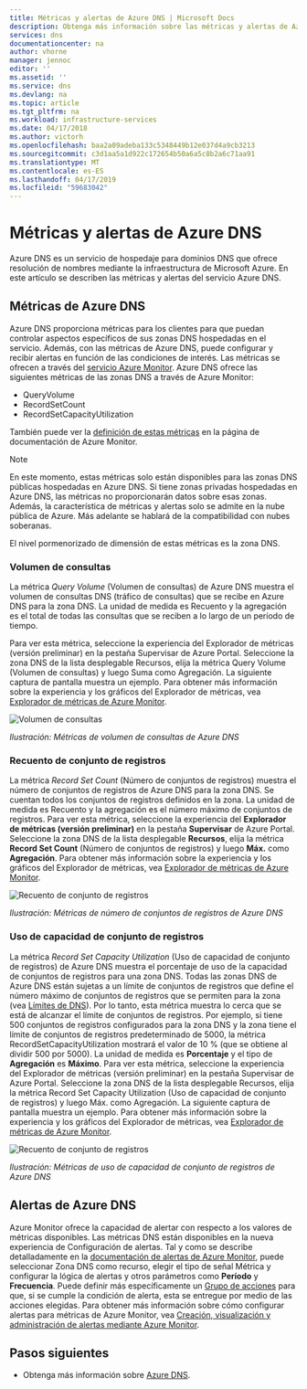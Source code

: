 ```yaml
---
title: Métricas y alertas de Azure DNS | Microsoft Docs
description: Obtenga más información sobre las métricas y alertas de Azure DNS.
services: dns
documentationcenter: na
author: vhorne
manager: jennoc
editor: ''
ms.assetid: ''
ms.service: dns
ms.devlang: na
ms.topic: article
ms.tgt_pltfrm: na
ms.workload: infrastructure-services
ms.date: 04/17/2018
ms.author: victorh
ms.openlocfilehash: baa2a09adeba133c5348449b12e037d4a9cb3213
ms.sourcegitcommit: c3d1aa5a1d922c172654b50a6a5c8b2a6c71aa91
ms.translationtype: MT
ms.contentlocale: es-ES
ms.lasthandoff: 04/17/2019
ms.locfileid: "59683042"
---
```

# <a name="azure-dns-metrics-and-alerts"></a>Métricas y alertas de Azure DNS
Azure DNS es un servicio de hospedaje para dominios DNS que ofrece resolución de nombres mediante la infraestructura de Microsoft Azure. En este artículo se describen las métricas y alertas del servicio Azure DNS.

## <a name="azure-dns-metrics"></a>Métricas de Azure DNS

Azure DNS proporciona métricas para los clientes para que puedan controlar aspectos específicos de sus zonas DNS hospedadas en el servicio. Además, con las métricas de Azure DNS, puede configurar y recibir alertas en función de las condiciones de interés. Las métricas se ofrecen a través del [servicio Azure Monitor](../azure-monitor/index.yml). Azure DNS ofrece las siguientes métricas de las zonas DNS a través de Azure Monitor:

-   QueryVolume
-   RecordSetCount
-   RecordSetCapacityUtilization

También puede ver la [definición de estas métricas](../azure-monitor/platform/metrics-supported.md#microsoftnetworkdnszones) en la página de documentación de Azure Monitor.
>[!NOTE]
> En este momento, estas métricas solo están disponibles para las zonas DNS públicas hospedadas en Azure DNS. Si tiene zonas privadas hospedadas en Azure DNS, las métricas no proporcionarán datos sobre esas zonas. Además, la característica de métricas y alertas solo se admite en la nube pública de Azure. Más adelante se hablará de la compatibilidad con nubes soberanas. 

El nivel pormenorizado de dimensión de estas métricas es la zona DNS.

### <a name="query-volume"></a>Volumen de consultas

La métrica *Query Volume* (Volumen de consultas) de Azure DNS muestra el volumen de consultas DNS (tráfico de consultas) que se recibe en Azure DNS para la zona DNS. La unidad de medida es Recuento y la agregación es el total de todas las consultas que se reciben a lo largo de un período de tiempo. 

Para ver esta métrica, seleccione la experiencia del Explorador de métricas (versión preliminar) en la pestaña Supervisar de Azure Portal. Seleccione la zona DNS de la lista desplegable Recursos, elija la métrica Query Volume (Volumen de consultas) y luego Suma como Agregación. La siguiente captura de pantalla muestra un ejemplo.  Para obtener más información sobre la experiencia y los gráficos del Explorador de métricas, vea [Explorador de métricas de Azure Monitor](../azure-monitor/platform/metrics-charts.md).

![Volumen de consultas](./media/dns-alerts-metrics/dns-metrics-query-volume.png)

*Ilustración: Métricas de volumen de consultas de Azure DNS*

### <a name="record-set-count"></a>Recuento de conjunto de registros
La métrica *Record Set Count* (Número de conjuntos de registros) muestra el número de conjuntos de registros de Azure DNS para la zona DNS. Se cuentan todos los conjuntos de registros definidos en la zona. La unidad de medida es Recuento y la agregación es el número máximo de conjuntos de registros. Para ver esta métrica, seleccione la experiencia del **Explorador de métricas (versión preliminar)** en la pestaña **Supervisar** de Azure Portal. Seleccione la zona DNS de la lista desplegable **Recursos**, elija la métrica **Record Set Count** (Número de conjuntos de registros) y luego **Máx.** como **Agregación**. Para obtener más información sobre la experiencia y los gráficos del Explorador de métricas, vea [Explorador de métricas de Azure Monitor](../azure-monitor/platform/metrics-charts.md). 

![Recuento de conjunto de registros](./media/dns-alerts-metrics/dns-metrics-record-set-count.png)

*Ilustración: Métricas de número de conjuntos de registros de Azure DNS*


### <a name="record-set-capacity-utilization"></a>Uso de capacidad de conjunto de registros
La métrica *Record Set Capacity Utilization* (Uso de capacidad de conjunto de registros) de Azure DNS muestra el porcentaje de uso de la capacidad de conjuntos de registros para una zona DNS. Todas las zonas DNS de Azure DNS están sujetas a un límite de conjuntos de registros que define el número máximo de conjuntos de registros que se permiten para la zona (vea [Límites de DNS](dns-zones-records.md#limits)). Por lo tanto, esta métrica muestra lo cerca que se está de alcanzar el límite de conjuntos de registros. Por ejemplo, si tiene 500 conjuntos de registros configurados para la zona DNS y la zona tiene el límite de conjuntos de registros predeterminado de 5000, la métrica RecordSetCapacityUtilization mostrará el valor de 10 % (que se obtiene al dividir 500 por 5000). La unidad de medida es **Porcentaje** y el tipo de **Agregación** es **Máximo**. Para ver esta métrica, seleccione la experiencia del Explorador de métricas (versión preliminar) en la pestaña Supervisar de Azure Portal. Seleccione la zona DNS de la lista desplegable Recursos, elija la métrica Record Set Capacity Utilization (Uso de capacidad de conjunto de registros) y luego Máx. como Agregación. La siguiente captura de pantalla muestra un ejemplo. Para obtener más información sobre la experiencia y los gráficos del Explorador de métricas, vea [Explorador de métricas de Azure Monitor](../azure-monitor/platform/metrics-charts.md). 

![Recuento de conjunto de registros](./media/dns-alerts-metrics/dns-metrics-record-set-capacity-uitlization.png)

*Ilustración: Métricas de uso de capacidad de conjunto de registros de Azure DNS*

## <a name="alerts-in-azure-dns"></a>Alertas de Azure DNS
Azure Monitor ofrece la capacidad de alertar con respecto a los valores de métricas disponibles. Las métricas DNS están disponibles en la nueva experiencia de Configuración de alertas. Tal y como se describe detalladamente en la [documentación de alertas de Azure Monitor](../monitoring-and-diagnostics/monitor-alerts-unified-usage.md), puede seleccionar Zona DNS como recurso, elegir el tipo de señal Métrica y configurar la lógica de alertas y otros parámetros como **Período** y **Frecuencia**. Puede definir más específicamente un [Grupo de acciones](../azure-monitor/platform/action-groups.md) para que, si se cumple la condición de alerta, esta se entregue por medio de las acciones elegidas. Para obtener más información sobre cómo configurar alertas para métricas de Azure Monitor, vea [Creación, visualización y administración de alertas mediante Azure Monitor](../monitoring-and-diagnostics/monitor-alerts-unified-usage.md). 

## <a name="next-steps"></a>Pasos siguientes
- Obtenga más información sobre [Azure DNS](dns-overview.md).
